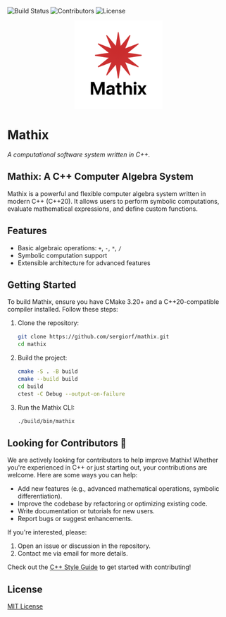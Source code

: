 ![Build Status](https://img.shields.io/github/actions/workflow/status/sergiorf/mathix/build.yml)
![Contributors](https://img.shields.io/github/contributors/sergiorf/mathix)
![License](https://img.shields.io/github/license/sergiorf/mathix)

<p align="center">
  <img src="assets/logo.png" alt="Mathix Logo" width="200"/>
</p>

# Mathix
_A computational software system written in C++._

## Mathix: A C++ Computer Algebra System

Mathix is a powerful and flexible computer algebra system written in modern C++ (C++20). It allows users to perform symbolic computations, evaluate mathematical expressions, and define custom functions.

## Features
- Basic algebraic operations: `+`, `-`, `*`, `/`
- Symbolic computation support
- Extensible architecture for advanced features

## Getting Started
To build Mathix, ensure you have CMake 3.20+ and a C++20-compatible compiler installed. Follow these steps:
1. Clone the repository:
   ```bash
   git clone https://github.com/sergiorf/mathix.git
   cd mathix
   ```

2. Build the project:
   ```bash
   cmake -S . -B build
   cmake --build build
   cd build
   ctest -C Debug --output-on-failure
   ```

3. Run the Mathix CLI:
   ```bash
   ./build/bin/mathix
   ```

## Looking for Contributors 🚀
We are actively looking for contributors to help improve Mathix! Whether you're experienced in C++ or just starting out, your contributions are welcome. Here are some ways you can help:
- Add new features (e.g., advanced mathematical operations, symbolic differentiation).
- Improve the codebase by refactoring or optimizing existing code.
- Write documentation or tutorials for new users.
- Report bugs or suggest enhancements.

If you're interested, please:
1. Open an issue or discussion in the repository.
2. Contact me via email for more details.

Check out the [C++ Style Guide](docs/style_guide.md) to get started with contributing!

## License
[MIT License](LICENSE)